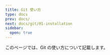 ```yaml
---
title: Git 使い方
type: docs
prev: docs/
next: docs/git/01-installation
sidebar:
  open: true
---
```


このページでは、Git の使い方について記載します。
